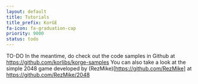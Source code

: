 ```yaml
---
layout: default
title: Tutorials
title_prefix: KorGE
fa-icon: fa-graduation-cap
priority: 9000
status: todo
---
```


TO-DO
In the meantime, do check out the code samples in Github at https://github.com/korlibs/korge-samples
You can also take a look at the simple 2048 game developed by (RezMike)[https://github.com/RezMike] at https://github.com/RezMike/2048
